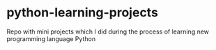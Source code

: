 # python-learning-projects
Repo with mini projects which I did during the process of learning new programming language Python
